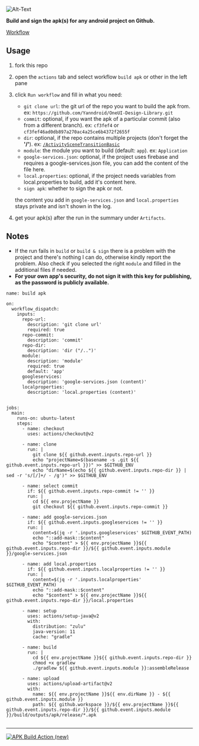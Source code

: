 ![Alt-Text](https://github.com/vaginessa/grab-n-build-APK-action/blob/master/grab-n-build-APK-action(3).png?raw=true) 

**Build and sign the apk(s) for any android project on Github.**

[Workflow](https://github.com/Yanndroid/grab/actions/workflows/build-apk.yml)

## Usage
1. fork this repo
2. open the ```actions``` tab and select workflow ```build apk``` or other in the left pane
3. click ```Run workflow``` and fill in what you need:
    - ```git clone url```: the git url of the repo you want to build the apk from. ex: ```https://github.com/Yanndroid/OneUI-Design-Library.git```
    - ```commit```: optional, if you want the apk of a particular commit (also from a different branch). ex: ```cf3fef4``` or ```cf3fef46ad0db897a270ac4a25ce6b4372f2655f```
    - ```dir```: optional, if the repo contains multiple projects (don't forget the **'/'**). ex: [```/ActivitySceneTransitionBasic```](https://github.com/android/animation-samples/tree/main/ActivitySceneTransitionBasic)
    - ```module```: the module you want to build (default: ```app```). ex: ```Application```
    - ```google-services.json```: optional, if the project uses firebase and requires a google-services.json file, you can add the content of the file here.
    - ```local.properties```: optional, if the project needs variables from local.properties to build, add it's content here.
    - ```sign apk```: whether to sign the apk or not.

    the content you add in ```google-services.json``` and ```local.properties``` stays private and isn't shown in the log.
4. get your apk(s) after the run in the summary under ```Artifacts```.

## Notes
- If the run fails in ```build``` or ```build & sign``` there is a problem with the project and there's nothing I can do, otherwise kindly report the problem. Also check if you selected the right ```module``` and filled in the additional files if needed.
- **For your own app's security, do not sign it with this key for publishing, as the password is publicly available.**


```
name: build apk

on:
  workflow_dispatch:
    inputs:
      repo-url:
        description: 'git clone url'
        required: true
      repo-commit:
        description: 'commit'
      repo-dir:
        description: 'dir ("/..")'
      module:
        description: 'module'
        required: true
        default: 'app'
      googleservices:
        description: 'google-services.json (content)'
      localproperties:
        description: 'local.properties (content)'
      

jobs:
  main:
    runs-on: ubuntu-latest
    steps:
      - name: checkout
        uses: actions/checkout@v2
        
      - name: clone
        run: |
          git clone ${{ github.event.inputs.repo-url }}
          echo "projectName=$(basename -s .git ${{ github.event.inputs.repo-url }})" >> $GITHUB_ENV
          echo "dirName=$(echo ${{ github.event.inputs.repo-dir }} | sed -r 's/[/]+/ - /g')" >> $GITHUB_ENV
        
      - name: select commit
        if: ${{ github.event.inputs.repo-commit != '' }}
        run: |
          cd ${{ env.projectName }}
          git checkout ${{ github.event.inputs.repo-commit }}
          
      - name: add google-services.json
        if: ${{ github.event.inputs.googleservices != '' }}
        run: |
          content=$(jq -r '.inputs.googleservices' $GITHUB_EVENT_PATH)
          echo "::add-mask::$content"
          echo "$content" > ${{ env.projectName }}${{ github.event.inputs.repo-dir }}/${{ github.event.inputs.module }}/google-services.json
        
      - name: add local.properties
        if: ${{ github.event.inputs.localproperties != '' }}
        run: |
          content=$(jq -r '.inputs.localproperties' $GITHUB_EVENT_PATH)
          echo "::add-mask::$content"
          echo "$content" > ${{ env.projectName }}${{ github.event.inputs.repo-dir }}/local.properties
        
      - name: setup
        uses: actions/setup-java@v2
        with:
          distribution: "zulu"
          java-version: 11
          cache: "gradle"
          
      - name: build
        run: |
          cd ${{ env.projectName }}${{ github.event.inputs.repo-dir }}
          chmod +x gradlew
          ./gradlew ${{ github.event.inputs.module }}:assembleRelease

      - name: upload
        uses: actions/upload-artifact@v2
        with:
          name: ${{ env.projectName }}${{ env.dirName }} - ${{ github.event.inputs.module }}
          path: ${{ github.workspace }}/${{ env.projectName }}${{ github.event.inputs.repo-dir }}/${{ github.event.inputs.module }}/build/outputs/apk/release/*.apk 
          
```

------  
[![APK Build Action (new)](https://github.com/vaginessa/grab-n-build-APK-action/actions/workflows/build-apk.yml/badge.svg?branch=master)](https://github.com/vaginessa/grab-n-build-APK-action/actions/workflows/build-apk.yml)


